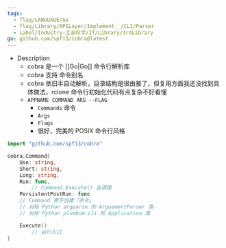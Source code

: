 ```yaml
---
tags:
  - flag/LANGUAGE/Go
  - flag/Library/APILayer/Implement__/CLI/Parser
  - Label/Industry-工业科学/IT/Library/3rdLibrary
go: github.com/spf13/cobra@latest
---
```


- Description
    - cobra 是一个 [[Go|Go]] 命令行解析库
    - cobra 支持 命令别名
    - cobra 依旧半自动解析，目录结构是很由雅了，但复用方面我还没找到具体做法，rclone 命令行初始化代码有点复杂不好看懂
    - `APPNAME COMMAND ARG --FLAG`
        - `Commands` 命令
        - `Args`
        - `Flags`
        - 很好，完美的 POSIX 命令行风格

```go
import "github.com/spf13/cobra"

cobra.Command{
    Use: string,
    Short: string,
    Long: string,
    Run: func,
        // Command.Execute() 会调用
    PersistentPostRun: func
    // Command 用于创建「命令」
    // 对标 Python argparse 的 ArguementParser 类
    // 对标 Python plumbum.cli 的 Application 类

    Execute()
        // 运行入口
}



```
